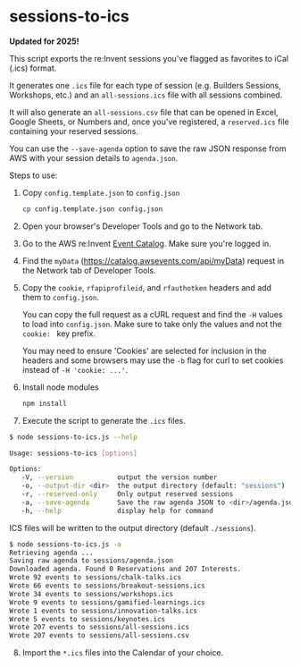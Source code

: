 # sessions-to-ics

**Updated for 2025!**

This script exports the re:Invent sessions you've flagged as favorites to iCal (.ics) format.

It generates one `.ics` file for each type of session (e.g. Builders Sessions, Workshops, etc.) and an
`all-sessions.ics` file with all sessions combined.

It will also generate an `all-sessions.csv` file that can be opened in Excel, Google Sheets, or Numbers and,
once you've registered, a `reserved.ics` file containing your reserved sessions.

You can use the `--save-agenda` option to save the raw JSON response from AWS with your session details
to `agenda.json`.

Steps to use:

1. Copy `config.template.json` to `config.json`

   ```bash
   cp config.template.json config.json
   ```

2. Open your browser's Developer Tools and go to the Network tab.

3. Go to the AWS re:Invent [Event Catalog](https://registration.awsevents.com/flow/awsevents/reinvent2025/event-catalog/page/eventCatalog). Make sure you're logged in.

4. Find the `myData` (https://catalog.awsevents.com/api/myData) request in the Network tab of Developer Tools.

5. Copy the `cookie`, `rfapiprofileid`, and `rfauthotken` headers and add them to `config.json`.

   You can copy the full request as a cURL request and find the `-H` values to load into `config.json`. Make sure to
   take only the values and not the `cookie: ` key prefix.

   You may need to ensure 'Cookies' are selected for inclusion in the
   headers and some browsers may use the `-b` flag for curl to set
   cookies instead of `-H 'cookie: ...'`.

6. Install node modules

    ```bash
    npm install
    ```
    
7.  Execute the script to generate the `.ics` files.

   ```bash
   $ node sessions-to-ics.js --help

   Usage: sessions-to-ics [options]

   Options:
      -V, --version           output the version number
      -o, --output-dir <dir>  the output directory (default: "sessions")
      -r, --reserved-only     Only output reserved sessions
      -a, --save-agenda       Save the raw agenda JSON to <dir>/agenda.json
      -h, --help              display help for command
   ```
   
   ICS files will be written to the output directory (default `./sessions`).

   ```bash
   $ node sessions-to-ics.js -a
   Retrieving agenda ...
   Saving raw agenda to sessions/agenda.json
   Downloaded agenda. Found 0 Reservations and 207 Interests.
   Wrote 92 events to sessions/chalk-talks.ics
   Wrote 66 events to sessions/breakout-sessions.ics
   Wrote 34 events to sessions/workshops.ics
   Wrote 9 events to sessions/gamified-learnings.ics
   Wrote 1 events to sessions/innovation-talks.ics
   Wrote 5 events to sessions/keynotes.ics
   Wrote 207 events to sessions/all-sessions.ics
   Wrote 207 events to sessions/all-sessions.csv
   ```

8. Import the `*.ics` files into the Calendar of your choice.
